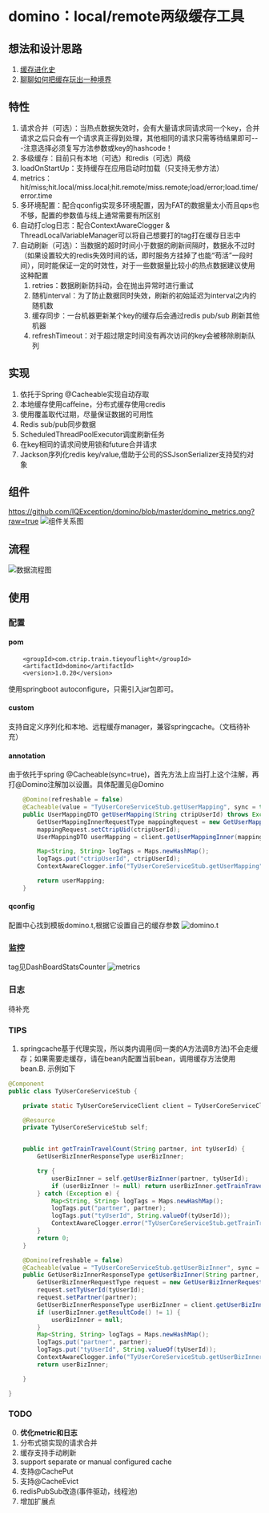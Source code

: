 # domino：local/remote两级缓存工具

## 想法和设计思路
1. [缓存进化史](http://www.mobabel.net/%E8%BD%AC%E7%BC%93%E5%AD%98%E8%BF%9B%E5%8C%96%E5%8F%B2/)
2. [聊聊如何把缓存玩出一种境界](http://www.mobabel.net/%E6%80%BB%E7%BB%93%E8%81%8A%E8%81%8A%E5%A6%82%E4%BD%95%E6%8A%8A%E7%BC%93%E5%AD%98%E7%8E%A9%E5%87%BA%E4%B8%80%E7%A7%8D%E5%A2%83%E7%95%8C/)

## 特性
1. 请求合并（可选）：当热点数据失效时，会有大量请求同请求同一个key，合并请求之后只会有一个请求真正得到处理，其他相同的请求只需等待结果即可---注意选择必须复写方法参数或key的hashcode！
2. 多级缓存：目前只有本地（可选）和redis（可选）两级
3. loadOnStartUp：支持缓存在应用启动时加载（只支持无参方法）
4. metrics：hit/miss;hit.local/miss.local;hit.remote/miss.remote;load/error;load.time/error.time
5. 多环境配置：配合qconfig实现多环境配置，因为FAT的数据量太小而且qps也不够，配置的参数值与线上通常需要有所区别
6. 自动打clog日志：配合ContextAwareClogger & ThreadLocalVariableManager可以将自己想要打的tag打在缓存日志中
7. 自动刷新（可选）：当数据的超时时间小于数据的刷新间隔时，数据永不过时（如果设置较大的redis失效时间的话，即时服务方挂掉了也能“苟活”一段时间），同时能保证一定的时效性，对于一些数据量比较小的热点数据建议使用这种配置
   1. retries：数据刷新防抖动，会在抛出异常时进行重试
   2. 随机interval：为了防止数据同时失效，刷新的初始延迟为interval之内的随机数
   3. 缓存同步：一台机器更新某个key的缓存后会通过redis pub/sub 刷新其他机器
   4. refreshTimeout：对于超过限定时间没有再次访问的key会被移除刷新队列


## 实现
1. 依托于Spring @Cacheable实现自动存取
2. 本地缓存使用caffeine，分布式缓存使用credis
3. 使用覆盖取代过期，尽量保证数据的可用性
4. Redis sub/pub同步数据
5. ScheduledThreadPoolExecutor调度刷新任务
6. 在key相同的请求间使用锁和future合并请求
7. Jackson序列化redis key/value,借助于公司的SSJsonSerializer支持契约对象

## 组件
https://github.com/IQException/domino/blob/master/domino_metrics.png?raw=true
![组件关系图](https://github.com/IQException/domino/blob/master/%E6%88%AA%E5%9B%BE20190707210853.png?raw=true "主要组件" )
## 流程
![数据流程图](https://github.com/IQException/domino/blob/master/%E6%95%B0%E6%8D%AE%E6%B5%81%E7%A8%8B%E5%9B%BE.jpg?raw=true "数据流")
## 使用
### 配置
#### pom
```
    <groupId>com.ctrip.train.tieyouflight</groupId>
    <artifactId>domino</artifactId>
    <version>1.0.20</version>
```
使用springboot autoconfigure，只需引入jar包即可。

#### custom

支持自定义序列化和本地、远程缓存manager，兼容springcache。（文档待补充）

#### annotation
由于依托于spring @Cacheable(sync=true)，首先方法上应当打上这个注解，再打@Domino注解加以设置。具体配置见@Domino

```java
    @Domino(refreshable = false)
    @Cacheable(value = "TyUserCoreServiceStub.getUserMapping", sync = true)
    public UserMappingDTO getUserMapping(String ctripUserId) throws Exception {
        GetUserMappingInnerRequestType mappingRequest = new GetUserMappingInnerRequestType();
        mappingRequest.setCtripUid(ctripUserId);
        UserMappingDTO userMapping = client.getUserMappingInner(mappingRequest).getUserMapping();

        Map<String, String> logTags = Maps.newHashMap();
        logTags.put("ctripUserId", ctripUserId);
        ContextAwareClogger.info("TyUserCoreServiceStub.getUserMapping", JSON.toJSONString(userMapping), logTags);

        return userMapping;
    }
```

#### qconfig
配置中心找到模板domino.t,根据它设置自己的缓存参数
![domino.t](https://github.com/IQException/domino/blob/master/%E6%88%AA%E5%9B%BE20190707224113.png?raw=true "domino.t")

### 监控
tag见DashBoardStatsCounter
![metrics](https://github.com/IQException/domino/blob/master/metrics.png?raw=true "metrics")

### 日志
待补充

### TIPS
1. springcache基于代理实现，所以类内调用(同一类的A方法调B方法)不会走缓存；如果需要走缓存，请在bean内配置当前bean，调用缓存方法使用bean.B. 示例如下
```java
@Component
public class TyUserCoreServiceStub {

    private static TyUserCoreServiceClient client = TyUserCoreServiceClient.getInstance();

    @Resource
    private TyUserCoreServiceStub self;


    public int getTrainTravelCount(String partner, int tyUserId) {
        GetUserBizInnerResponseType userBizInner;

        try {
            userBizInner = self.getUserBizInner(partner, tyUserId);
            if (userBizInner != null) return userBizInner.getTrainTravelNum();
        } catch (Exception e) {
            Map<String, String> logTags = Maps.newHashMap();
            logTags.put("partner", partner);
            logTags.put("tyUserId", String.valueOf(tyUserId));
            ContextAwareClogger.error("TyUserCoreServiceStub.getTrainTravelCount", e, logTags);
        }
        return 0;
    }

    @Domino(refreshable = false)
    @Cacheable(value = "TyUserCoreServiceStub.getUserBizInner", sync = true)
    public GetUserBizInnerResponseType getUserBizInner(String partner, int tyUserId) throws Exception {
        GetUserBizInnerRequestType request = new GetUserBizInnerRequestType();
        request.setTyUserId(tyUserId);
        request.setPartner(partner);
        GetUserBizInnerResponseType userBizInner = client.getUserBizInner(request);
        if (userBizInner.getResultCode() != 1) {
            userBizInner = null;
        }
        Map<String, String> logTags = Maps.newHashMap();
        logTags.put("partner", partner);
        logTags.put("tyUserId", String.valueOf(tyUserId));
        ContextAwareClogger.info("TyUserCoreServiceStub.getUserBizInner", JacksonSerializer.DEFAULT.serialize(userBizInner), logTags);
        return userBizInner;

    }

}
```
   
### TODO
0. **优化metric和日志**
1. 分布式锁实现的请求合并
2. 缓存支持手动刷新
3. support separate or manual configured cache
5. 支持@CachePut
6. 支持@CacheEvict
7. redisPubSub改造(事件驱动，线程池)
8. 增加扩展点
